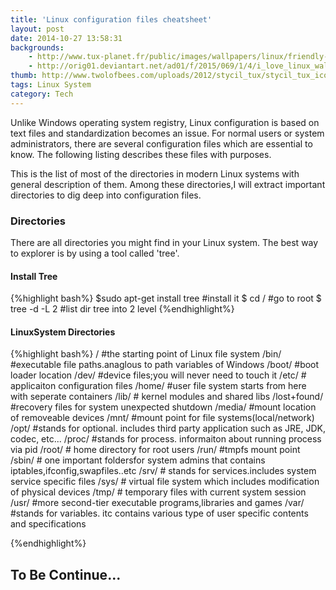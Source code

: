 ```yaml
---
title: 'Linux configuration files cheatsheet'
layout: post
date: 2014-10-27 13:58:31
backgrounds:
    - http://www.tux-planet.fr/public/images/wallpapers/linux/friendly-linux-3840x2160.png
    - http://orig01.deviantart.net/ad01/f/2015/069/1/4/i_love_linux_wallpaper_by_terrance8d-d8l7vfo.png
thumb: http://www.twolofbees.com/uploads/2012/stycil_tux/stycil_tux_icon_black.png
tags: Linux System
category: Tech
---
```

Unlike Windows operating system registry, Linux configuration is based on text files and standardization becomes an issue. For normal users or system administrators, there are several configuration files which are essential to know. The following listing describes these files with purposes.

This is the list of most of the directories in modern Linux systems with general description of them. Among these directories,I will extract important directories to dig deep into configuration files.

### Directories
There are all directories you might find in your Linux system. The best way to explorer is by using a tool called 'tree'.

#### Install Tree
{%highlight bash%}
$sudo apt-get install tree #install it
$ cd / #go to root
$ tree -d -L 2 #list dir tree into 2 level
{%endhighlight%}

#### LinuxSystem Directories
{%highlight bash%}
/ #the starting point of Linux file system
/bin/ #executable file paths.anaglous to path variables of Windows
/boot/ #boot loader location
/dev/ #device files;you will never need to touch it
/etc/ # applicaiton configuration files
/home/ #user file system starts from here with seperate containers
/lib/ # kernel modules and shared libs
/lost+found/ #recovery files for system unexpected shutdown
/media/ #mount location of removeable devices
/mnt/ #mount point for file systems(local/network)
/opt/ #stands for optional. includes third party application such as JRE, JDK, codec, etc...
/proc/ #stands for process. informaiton about running process via pid
/root/ # home directory for root users
/run/ #tmpfs mount point
/sbin/ # one important foldersfor system admins that contains iptables,ifconfig,swapfiles..etc
/srv/ # stands for services.includes system service specific files
/sys/ # virtual file system which includes modification of physical devices
/tmp/ # temporary files with current system session
/usr/ #more second-tier executable programs,libraries and games
/var/ #stands for variables. itc contains various type of user specific contents and specifications

{%endhighlight%}

## To Be Continue...


